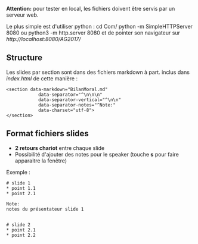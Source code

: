 **Attention:** pour tester en local, les fichiers doivent être servis par un serveur web.

Le plus simple est d'utiliser python :
    cd Com/
    python -m SimpleHTTPServer 8080
    ou
    python3 -m http.server 8080
et de pointer son navigateur sur *http://localhost:8080/AG2017/*


## Structure
Les slides par section sont dans des fichiers markdown à part.
inclus dans *index.html* de cette manière :

    <section data-markdown="BilanMoral.md"
    			data-separator="^\n\n\n"
    			data-separator-vertical="^\n\n"
    			data-separator-notes="^Note:"
    			data-charset="utf-8">
    </section>


## Format fichiers slides

* **2 retours chariot** entre chaque slide
* Possibilité d'ajouter des notes pour le speaker (touche **s** pour faire apparaitre la fenêtre)

Exemple :

    # slide 1
    * point 1.1
    * point 2.1

    Note:
    notes du présentateur slide 1


    # slide 2
    * point 2.1
    * point 2.2


